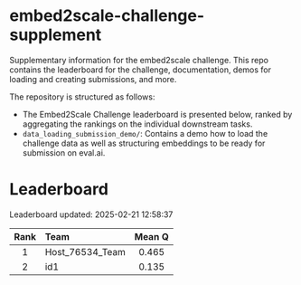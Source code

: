 # embed2scale-challenge-supplement
Supplementary information for the embed2scale challenge. This repo contains the leaderboard for the challenge, documentation, demos for loading and creating submissions, and more.

The repository is structured as follows:
- The Embed2Scale Challenge leaderboard is presented below, ranked by aggregating the rankings on the individual downstream tasks.
- `data_loading_submission_demo/`: Contains a demo how to load the challenge data as well as structuring embeddings to be ready for submission on eval.ai.

# Leaderboard
Leaderboard updated: 2025-02-21 12:58:37
    
| Rank | Team | Mean Q |
| :----: | :---- | :------: |
| 1 | Host\_76534\_Team | 0.465 |
| 2 | id1 | 0.135 |


